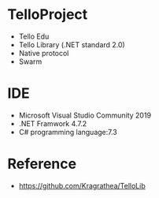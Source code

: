 # TelloProject

  - Tello Edu
  - Tello Library (.NET standard 2.0)
  - Native protocol
  - Swarm

# IDE
  - Microsoft Visual Studio Community 2019
  - .NET Framwork 4.7.2
  - C# programming language:7.3

# Reference
  - https://github.com/Kragrathea/TelloLib
